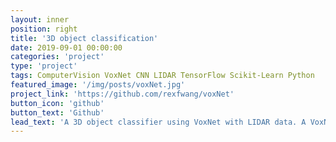```yaml
---
layout: inner
position: right
title: '3D object classification'
date: 2019-09-01 00:00:00
categories: 'project'
type: 'project'
tags: ComputerVision VoxNet CNN LIDAR TensorFlow Scikit-Learn Python
featured_image: '/img/posts/voxNet.jpg'
project_link: 'https://github.com/rexfwang/voxNet'
button_icon: 'github'
button_text: 'Github'
lead_text: 'A 3D object classifier using VoxNet with LIDAR data. A VoxNet implementation using TensorFlow, Scikit-Learn, and Python'
---
```

